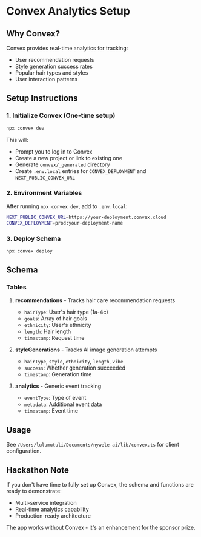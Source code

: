 # Convex Analytics Setup

## Why Convex?

Convex provides real-time analytics for tracking:

- User recommendation requests
- Style generation success rates
- Popular hair types and styles
- User interaction patterns

## Setup Instructions

### 1. Initialize Convex (One-time setup)

```bash
npx convex dev
```

This will:

- Prompt you to log in to Convex
- Create a new project or link to existing one
- Generate `convex/_generated` directory
- Create `.env.local` entries for `CONVEX_DEPLOYMENT` and `NEXT_PUBLIC_CONVEX_URL`

### 2. Environment Variables

After running `npx convex dev`, add to `.env.local`:

```bash
NEXT_PUBLIC_CONVEX_URL=https://your-deployment.convex.cloud
CONVEX_DEPLOYMENT=prod:your-deployment-name
```

### 3. Deploy Schema

```bash
npx convex deploy
```

## Schema

### Tables

1. **recommendations** - Tracks hair care recommendation requests
   - `hairType`: User's hair type (1a-4c)
   - `goals`: Array of hair goals
   - `ethnicity`: User's ethnicity
   - `length`: Hair length
   - `timestamp`: Request time

2. **styleGenerations** - Tracks AI image generation attempts
   - `hairType`, `style`, `ethnicity`, `length`, `vibe`
   - `success`: Whether generation succeeded
   - `timestamp`: Generation time

3. **analytics** - Generic event tracking
   - `eventType`: Type of event
   - `metadata`: Additional event data
   - `timestamp`: Event time

## Usage

See `/Users/lulumutuli/Documents/nywele-ai/lib/convex.ts` for client configuration.

## Hackathon Note

If you don't have time to fully set up Convex, the schema and functions are ready to demonstrate:

- Multi-service integration
- Real-time analytics capability
- Production-ready architecture

The app works without Convex - it's an enhancement for the sponsor prize.

